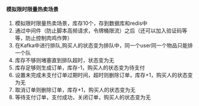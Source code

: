 #### 模拟限时限量热卖场景
1. 模拟限时限量热卖场景，库存10个，存到数据库和redis中
2. 通过中间件（防止脚本高频请求，令牌桶限流）之后（还可以加入验证码等等，防止控制肉鸡作弊）
3. 在Kafka中进行排队,购买人的状态变为排队中，同一个user同一个物品只能排一个队
4. 库存不够则堵塞直到排队超时，状态变为无
5. 库存足够则生成订单，库存-1，购买人的状态变为待支付
6. 设置未完成未支付订单过期时间，超时则删除订单，库存+1，购买人的状态变为无
7. 取消订单则删除订单，库存+1，购买人的状态变为无
8. 等待支付订单，支付成功，关闭订单，购买人的状态变为无